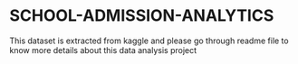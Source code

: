 # SCHOOL-ADMISSION-ANALYTICS
This dataset is extracted from kaggle and please go through readme file to know more details about this  data analysis project
